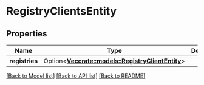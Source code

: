 # RegistryClientsEntity

## Properties

Name | Type | Description | Notes
------------ | ------------- | ------------- | -------------
**registries** | Option<[**Vec<crate::models::RegistryClientEntity>**](RegistryClientEntity.md)> |  | [optional]

[[Back to Model list]](../README.md#documentation-for-models) [[Back to API list]](../README.md#documentation-for-api-endpoints) [[Back to README]](../README.md)


